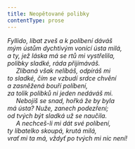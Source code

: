 ```yaml
---
title: Neopětované polibky
contentType: prose
---
```


<section>

_Fyllido, líbat zveš a k políbení dáváš  
mým ústům dychtivým vonící ústa milá,  
a ty, jež láska má se rtů mi vystřelila,  
polibky sladké, ráda přijímáváš.  
     Zlíbaná však nelíbáš, odpíráš mi  
to sladké, čím se vzbudí srdce chvění  
a zasněžená bouří políbení,  
za tolik polibků ni jeden nedáváš mi.  
     Nebojíš se snad, hořká že by byla  
má ústa? Nuže, zanech podezření;  
od tvých být sladká už se naučila.  
     A nechceš-li mi dát své políbení,  
ty líbatelko skoupá, krutá milá,  
vrať mi ta má, vždyť po tvých mi nic není!_

</section>
